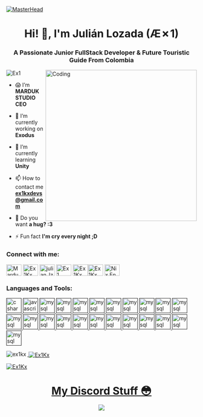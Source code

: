 [![MasterHead](https://developers.giphy.com/branch/master/static/api-512d36c09662682717108a38bbb5c57d.gif)](https://linktr.ee/ex1)
<h1 align="center">Hi! 🥰, I'm Julián Lozada (Æ✗1)</h1>
<h3 align="center">A Passionate Junior FullStack Developer & Future Touristic Guide From Colombia</h3>
<img align="right" alt="Coding" width="400" src="https://i.pinimg.com/originals/f4/7d/25/f47d252b570bca4204965f4ad1d3b7af.gif">

<p align="left"> <img src="https://komarev.com/ghpvc/?username=ex1kx&label=Profile%20views&color=0e75b6&style=flat" alt="Ex1" /> </p>

- 😱 I’m **MARDUK STUDIO CEO**

- 🔭 I’m currently working on **Exodus**

- 🌱 I’m currently learning **Unity**

- 📫 How to contact me **ex1kxdevs@gmail.com**

- 🍪 Do you want **a hug? :3**

- ⚡ Fun fact **I'm cry every night ;D**

<h3 align="left">Connect with me:</h3>
<p align="left">
<a href="https://www.facebook.com/MardukStudio" target="blank"><img align="center" src="https://cdn.discordapp.com/attachments/925024576210083882/996266165951287316/f.png" alt="Marduk Studio" height="30" width="40" /></a>
<a href="https://twitter.com/Ex1Kx" target="blank"><img align="center" src="https://raw.githubusercontent.com/rahuldkjain/github-profile-readme-generator/master/src/images/icons/Social/twitter.svg" alt="Ex1Kx" height="30" width="40" /></a>
<a href="https://www.instagram.com/julian_lzvl/" target="blank"><img align="center" src="https://cdn.discordapp.com/attachments/925024576210083882/996265686760423464/i.png" alt="julian_lzvl" height="30" width="40" /></a>
<a href="https://www.youtube.com/Ex1Kx" target="blank"><img align="center" src="https://cdn.discordapp.com/attachments/925024576210083882/996264636301189180/y.png" alt="Ex1" height="30" width="40" /></a>
<a href="https://www.twitch.tv/ex1kx" target="blank"><img align="center" src="https://cdn.discordapp.com/attachments/925024576210083882/996263993628971048/a.png" alt="Ex1Kx" height="30" width="40" /></a><a href="https://www.reddit.com/user/Ex1Kx" target="blank"><img align="center" src="https://cdn.discordapp.com/attachments/925024576210083882/996263230257250334/ola.png" alt="Ex1Kx" height="30" width="40" /></a>
<a href="https://discord.gg/rjXsfEmEBW" target="blank"><img align="center" src="https://logodownload.org/wp-content/uploads/2017/11/discord-logo-8-1.png" alt="Nix En Discord" height="30" width="40" /></a>
</p>

<h3 align="left">Languages and Tools:</h3>
<p align="left"> <a href="" target="_blank" rel="noreferrer"> <img src="https://raw.githubusercontent.com/rahuldkjain/github-profile-readme-generator/master/src/images/icons/ProgrammingLanguages/csharp.svg" alt="c sharp" width="40" height="40"/> <img src="https://raw.githubusercontent.com/rahuldkjain/github-profile-readme-generator/master/src/images/icons/ProgrammingLanguages/javascript.svg" alt="javascript" width="40" height="40"/> </a> <a href="" target="_blank" rel="noreferrer"> <img src="https://raw.githubusercontent.com/rahuldkjain/github-profile-readme-generator/master/src/images/icons/Database/mysql.svg" alt="mysql" width="40" height="40"/> </a> <a href="" target="_blank" rel="noreferrer"> <img src="https://raw.githubusercontent.com/rahuldkjain/github-profile-readme-generator/master/src/images/icons/Database/mongodb.svg" alt="mysql" width="40" height="40"/> </a> <a href="" target="_blank" rel="noreferrer">  <img src="https://raw.githubusercontent.com/rahuldkjain/github-profile-readme-generator/master/src/images/icons/ProgrammingLanguages/python.svg" alt="mysql" width="40" height="40"/> </a> <a href="" target="_blank" rel="noreferrer"> <img src="https://raw.githubusercontent.com/rahuldkjain/github-profile-readme-generator/master/src/images/icons/MobileAppDevelopment/kotlin.svg" alt="mysql" width="40" height="40"/> </a> <a href="" target="_blank" rel="noreferrer"> <img src="https://raw.githubusercontent.com/rahuldkjain/github-profile-readme-generator/master/src/images/icons/ProgrammingLanguages/typescript.svg" alt="mysql" width="40" height="40"/> </a> <a href="" target="_blank" rel="noreferrer"> <img src="https://raw.githubusercontent.com/rahuldkjain/github-profile-readme-generator/master/src/images/icons/GameEngines/unity.svg" alt="mysql" width="40" height="40"/> </a> <a href="" target="_blank" rel="noreferrer"> <img src="https://icon-library.com/images/game-maker-icon/game-maker-icon-12.jpg" alt="mysql" width="40" height="40"/> </a> <a href="" target="_blank" rel="noreferrer"> <img src="https://raw.githubusercontent.com/rahuldkjain/github-profile-readme-generator/master/src/images/icons/Framework/dotnet.svg" alt="mysql" width="40" height="40"/> </a> <a href="" target="_blank" rel="noreferrer"> <img src="https://raw.githubusercontent.com/rahuldkjain/github-profile-readme-generator/master/src/images/icons/BackendDevelopment/nodejs.svg" alt="mysql" width="40" height="40"/> </a> <a href="" target="_blank" rel="noreferrer"> <img src="https://raw.githubusercontent.com/rahuldkjain/github-profile-readme-generator/master/src/images/icons/FrontendDevelopment/angularjs.svg" alt="mysql" width="40" height="40"/> </a> <a href="" target="_blank" rel="noreferrer"> <img src="https://raw.githubusercontent.com/rahuldkjain/github-profile-readme-generator/master/src/images/icons/FrontendDevelopment/reactjs.svg" alt="mysql" width="40" height="40"/> </a> <a href="" target="_blank" rel="noreferrer"> <img src="https://raw.githubusercontent.com/rahuldkjain/github-profile-readme-generator/master/src/images/icons/FrontendDevelopment/html.svg" alt="mysql" width="40" height="40"/> </a> <a href="" target="_blank" rel="noreferrer"> <img src="https://raw.githubusercontent.com/rahuldkjain/github-profile-readme-generator/master/src/images/icons/FrontendDevelopment/sass.svg" alt="mysql" width="40" height="40"/> </a> <a href="" target="_blank" rel="noreferrer"> <img src="https://raw.githubusercontent.com/rahuldkjain/github-profile-readme-generator/master/src/images/icons/MobileAppDevelopment/flutter.svg" alt="mysql" width="40" height="40"/> </a> <a href="" target="_blank" rel="noreferrer"> <img src="https://raw.githubusercontent.com/rahuldkjain/github-profile-readme-generator/master/src/images/icons/MobileAppDevelopment/dart.svg" alt="mysql" width="40" height="40"/> </a> <a href="" target="_blank" rel="noreferrer"> <img src="https://raw.githubusercontent.com/rahuldkjain/github-profile-readme-generator/master/src/images/icons/Software/postman.svg" alt="mysql" width="40" height="40"/> </a> <a href="" target="_blank" rel="noreferrer"> <img src="https://raw.githubusercontent.com/rahuldkjain/github-profile-readme-generator/master/src/images/icons/Software/photoshop.svg" alt="mysql" width="40" height="40"/> </a> <a href="" target="_blank" rel="noreferrer">  <img src="https://raw.githubusercontent.com/rahuldkjain/github-profile-readme-generator/master/src/images/icons/Software/illustrator.svg" alt="mysql" width="40" height="40"/> </a> <a href="" target="_blank" rel="noreferrer"> 
<img src="https://raw.githubusercontent.com/rahuldkjain/github-profile-readme-generator/master/src/images/icons/Software/xd.svg" alt="mysql" width="40" height="40"/> </a> <a href="" target="_blank" rel="noreferrer"> <img src="https://raw.githubusercontent.com/rahuldkjain/github-profile-readme-generator/master/src/images/icons/Other/git.svg" alt="mysql" width="40" height="40"/> </a> <a href="" target="_blank" rel="noreferrer">  <img src="https://raw.githubusercontent.com/rahuldkjain/github-profile-readme-generator/master/src/images/icons/Devops/azure.svg" alt="mysql" width="40" height="40"/> </a> <a href="" target="_blank" rel="noreferrer">  

<p><img align="left" src="https://github-readme-stats.vercel.app/api/top-langs?username=Ex1Kx&show_icons=true&locale=en&layout=compact&theme=tokyonight" alt="ex1kx" /></p>

<p>&nbsp;<img align="center" src="https://github-readme-stats.vercel.app/api?username=Ex1Kx&show_icons=true&locale=en&theme=tokyonight" alt="Ex1Kx" /></p>

<p><img align="center" src="https://github-readme-streak-stats.herokuapp.com/?user=Ex1Kx&&theme=tokyonight" alt="Ex1Kx" /></p> 
<h1 align="center">My Discord Stuff 😳</h1>
<p align="center">
<a href="https://discord.com/users/596455544785731585">
    <img align="center" src="https://lanyard.cnrad.dev/api/596455544785731585">
  </a>
</p>
